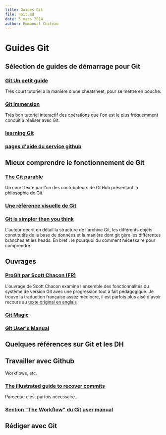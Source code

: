 ```yaml
---
title: Guides Git
file: nGit.md
date: 5 mars 2014
author: Emmanuel Chateau
---
```


Guides Git
=========

Sélection de guides de démarrage pour Git
---------

### [Git Un petit guide](http://rogerdudler.github.io/git-guide/index.fr.html)

Très court tutoriel à la manière d'une cheatsheet, pour se mettre en bouche.


### [Git Immersion](http://gitimmersion.com/)

Très bon tutoriel interactif des opérations que l'on est le plus fréquemment conduit à réaliser avec Git.


### [learning Git](http://training.github.com/)



### [pages d'aide du service github](help.github.com)


Mieux comprendre le fonctionnement de Git
----------

### [The Git parable](http://tom.preston-werner.com/2009/05/19/the-git-parable.html)

Un court texte par l'un des contributeurs de GitHub présentant la philosophie de Git.


### [Une référence visuelle de Git](http://marklodato.github.io/visual-git-guide/index-fr.html)



### [Git is simpler than you think](http://nfarina.com/post/9868516270/git-is-simpler)

L'auteur décrit en détail la structure de l'archive Git, les différents objets constitutifs de la base de données et la manière dont git gère les différentes branches et les heads. En bref : le pourquoi du comment nécessaire pour comprendre.


Ouvrages
----------

### [ProGit par Scott Chacon (FR)](http://git-scm.com/book/fr)

L'ouvrage de Scott Chacon examine l'ensemble des fonctionnalités du système de version Git avec une progression tout à fait pédagogique. Je trouve la traduction française assez médiocre, il est parfois plus aisé d'avoir recours au [texte original en anglais](http://git-scm.com/book)


### [Git Magic](http://www-cs-students.stanford.edu/~blynn/gitmagic/intl/fr/)


### [Git User's Manual](https://www.kernel.org/pub/software/scm/git/docs/user-manual.html)


Quelques références sur Git et les DH
---------


Travailler avec Github
---------

Workflows, etc.


### [The illustrated guide to recover commits](http://www.programblings.com/2008/06/07/the-illustrated-guide-to-recovering-lost-commits-with-git/)

Parceque c'est parfois nécessaire...


### [Section "The Workflow" du Git user manual](https://www.kernel.org/pub/software/scm/git/docs/user-manual.html#the-workflow)


Rédiger avec Git
----------


